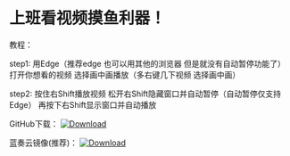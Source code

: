 # 上班看视频摸鱼利器！

教程：

step1: 用Edge（推荐edge 也可以用其他的浏览器 但是就没有自动暂停功能了）打开你想看的视频 选择画中画播放（多右键几下视频 选择画中画）

step2: 按住右Shift播放视频 松开右Shift隐藏窗口并自动暂停（自动暂停仅支持Edge） 再按下右Shift显示窗口并自动播放

GitHub下载：
[![Download](https://img.shields.io/badge/Download-v1.2.2-green.svg)](https://github.com/CodingDogzxg/MessAround/releases/download/v1.2.2/MessAround.exe)

蓝奏云镜像(推荐)：
[![Download](https://img.shields.io/badge/Download-v1.2.2-green.svg)](https://wwa.lanzoul.com/iDYdg01lumhc)
